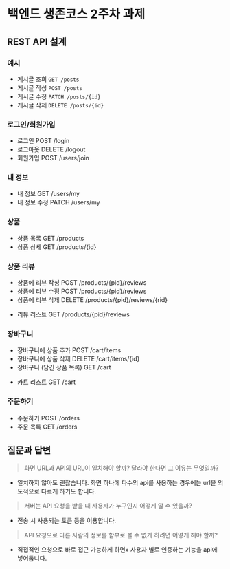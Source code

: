 # 백엔드 생존코스 2주차 과제

## REST API 설계

### 예시

- 게시글 조회 `GET /posts`
- 게시글 작성 `POST /posts`
- 게시글 수정 `PATCH /posts/{id}`
- 게시글 삭제 `DELETE /posts/{id}`

### 로그인/회원가입

- 로그인 POST /login
- 로그아웃 DELETE /logout
- 회원가입 POST /users/join

### 내 정보

- 내 정보 GET /users/my
- 내 정보 수정 PATCH /users/my

### 상품

- 상품 목록 GET /products
- 상품 상세 GET /products/{id}

### 상품 리뷰

- 상품에 리뷰 작성 POST /products/{pid}/reviews
- 상품에 리뷰 수정 POST /products/{pid}/reviews
- 상품에 리뷰 삭제 DELETE /products/{pid}/reviews/{rid}
+ 리뷰 리스트 GET /products/{pid}/reviews

### 장바구니

- 장바구니에 상품 추가 POST /cart/items
- 장바구니에 상품 삭제 DELETE /cart/items/{id}
- 장바구니 (담긴 상품 목록) GET /cart
+ 카트 리스트 GET /cart

### 주문하기

- 주문하기 POST /orders
- 주문 목록 GET /orders

## 질문과 답변

> 화면 URL과 API의 URL이 일치해야 할까? 달라야 한다면 그 이유는 무엇일까?
* 일치하지 않아도 괜찮습니다. 화면 하나에 다수의 api를 사용하는 경우에는 url을 의도적으로 다르게 하기도 합니다.

> 서버는 API 요청을 받을 때 사용자가 누구인지 어떻게 알 수 있을까?
* 전송 시 사용되는 토큰 등을 이용합니다.

> API 요청으로 다른 사람의 정보를 함부로 볼 수 없게 하려면 어떻게 해야 할까?
* 직접적인 요청으로 바로 접근 가능하게 하면x 사용자 별로 인증하는 기능을 api에 넣어둡니다.
